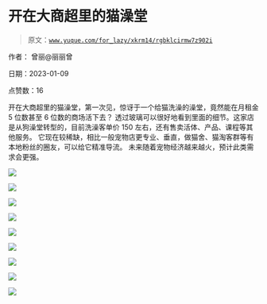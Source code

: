 # 开在大商超里的猫澡堂

> 原文：[`www.yuque.com/for_lazy/xkrm14/rgbklcirmw7z902i`](https://www.yuque.com/for_lazy/xkrm14/rgbklcirmw7z902i)



作者： 曾丽@丽丽曾 

日期：2023-01-09 

点赞数：16 

开在大商超里的猫澡堂，第一次见，惊讶于一个给猫洗澡的澡堂，竟然能在月租金 5 位数甚至 6 位数的商场活下去？ 透过玻璃可以很好地看到里面的细节。这家店是从狗澡堂转型的，目前洗澡客单价 150 左右，还有售卖活体、产品、课程等其他服务。 它现在较稀缺，相比一般宠物店更专业、垂直，做猫舍、猫淘客群等有本地粉丝的圈友，可以给它精准导流。 未来随着宠物经济越来越火，预计此类需求会更强。 

![](img/fec7efe3968cd386b686a6597b05a28d.png) 

![](img/c86e371e11f4f1c9aabb0f2a7557e611.png) 

![](img/a64173003751fcbeea0eee0f5e6db12e.png) 

![](img/adb4156b1b54635b9fe8ecd51e15e93c.png) 

![](img/87be82926c64551dbe5e3c8fbae4814d.png) 

![](img/f51598fcc29f5e18001515acdd42cf73.png) 

![](img/f79885b2ffefca11a9b9c0b6c2789463.png) 

![](img/d8ecbd2dca49bf27caaf00148f994afc.png) 

![](img/bf8352711c1122dfeb71d41d0db98cf5.png) 

